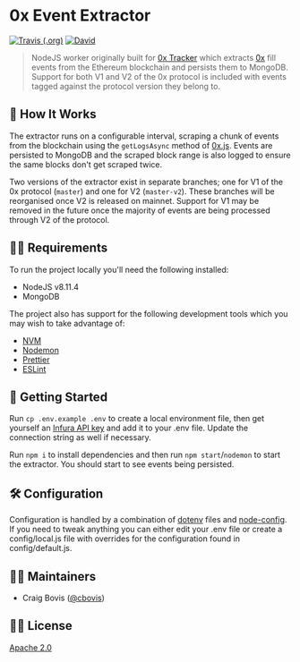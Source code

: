 # 0x Event Extractor

[![Travis (.org)](https://img.shields.io/travis/0xTracker/0x-event-extractor.svg?style=flat-square)](https://travis-ci.org/0xTracker/0x-event-extractor)
[![David](https://img.shields.io/david/0xtracker/0x-event-extractor.svg?style=flat-square)](https://github.com/0xTracker/0x-event-extractor)

> NodeJS worker originally built for [0x Tracker](https://0xtracker.com) which extracts [0x](https://0xproject.com) fill events from the Ethereum blockchain and persists them to MongoDB. Support for both V1 and V2 of the 0x protocol is included with events tagged against the protocol version they belong to.

## 🧐 How It Works

The extractor runs on a configurable interval, scraping a chunk of events from the blockchain using the `getLogsAsync` method of [0x.js](https://www.0xproject.com/docs/0x.js). Events are persisted to MongoDB and the scraped block range is also logged to ensure the same blocks don't get scraped twice.

Two versions of the extractor exist in separate branches; one for V1 of the 0x protocol (`master`) and one for V2 (`master-v2`). These branches will be reorganised once V2 is released on mainnet. Support for V1 may be removed in the future once the majority of events are being processed through V2 of the protocol.

## 👮‍♂️ Requirements

To run the project locally you'll need the following installed:

- NodeJS v8.11.4
- MongoDB

The project also has support for the following development tools which you may wish to take advantage of:

- [NVM](https://github.com/creationix/nvm)
- [Nodemon](https://nodemon.io/)
- [Prettier](https://prettier.io/docs/en/editors.html)
- [ESLint](https://eslint.org/docs/user-guide/integrations#editors)

## 🐣 Getting Started

Run `cp .env.example .env` to create a local environment file, then get yourself an [Infura API key](https://infura.io/register) and add it to your .env file. Update the connection string as well if necessary.

Run `npm i` to install dependencies and then run `npm start`/`nodemon` to start the extractor. You should start to see events being persisted.

## 🛠 Configuration

Configuration is handled by a combination of [dotenv](https://github.com/motdotla/dotenv) files and [node-config](https://github.com/lorenwest/node-config). If you need to tweak anything you can either edit your .env file or create a config/local.js file with overrides for the configuration found in config/default.js.

## 👨‍💻 Maintainers
* Craig Bovis ([@cbovis](https://github.com/cbovis))

## 👩‍⚖️ License
[Apache 2.0](https://github.com/0xTracker/0x-event-extractor/blob/master/LICENSE)

